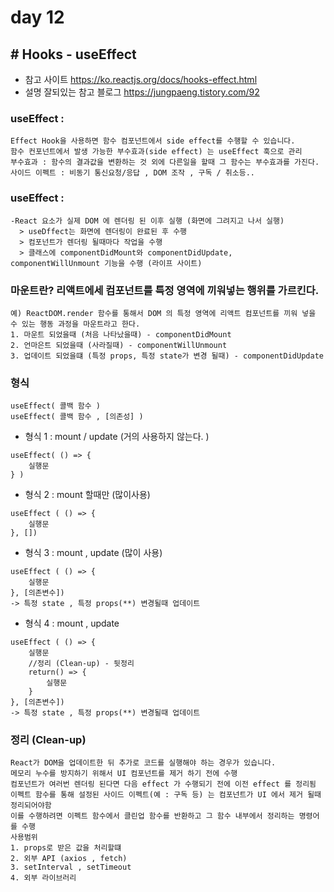# day 12
## # Hooks - useEffect
- 참고 사이트 https://ko.reactjs.org/docs/hooks-effect.html
- 설명 잘되있는 참고 블로그 https://jungpaeng.tistory.com/92
### useEffect :  
```
Effect Hook을 사용하면 함수 컴포넌트에서 side effect를 수행할 수 있습니다.
함수 컨포넌트에서 발생 가능한 부수효과(side effect) 는 useEffect 훅으로 관리
부수효과 : 함수의 결과값을 변환하는 것 외에 다른일을 할때 그 함수는 부수효과를 가진다.
사이드 이펙트 : 비동기 통신요청/응답 , DOM 조작 , 구독 / 취소등..
```
### useEffect : 
```
-React 요소가 실제 DOM 에 렌더링 된 이후 실행 (화면에 그려지고 나서 실행)
  > useDffect는 화면에 렌더링이 완료된 후 수행
  > 컴포넌트가 렌더링 될때마다 작업을 수행
  > 클래스에 componentDidMount와 componentDidUpdate, componentWillUnmount 기능을 수행 (라이프 사이트)
```

### 마운트란? 리액트에세 컴포넌트를 특정 영역에 끼워넣는 행위를 가르킨다.
```
예) ReactDOM.render 함수를 통해서 DOM 의 특정 영역에 리액트 컴포넌트를 끼워 넣을 수 있는 행동 과정을 마운트라고 한다.
1. 마운트 되었을때 (처음 나타났을때) - componentDidMount
2. 언마은트 되었을때 (사라질때) - componentWillUnmount
3. 업데이트 되었을떄 (특정 props, 특정 state가 변경 될때) - componentDidUpdate
```

### 형식
```
useEffect( 콜백 함수 )
useEffect( 콜백 함수 , [의존성] )
```

- 형식 1  : mount / update (거의 사용하지 않는다. )
```
useEffect( () => {
    실행문
} )
```

- 형식 2 : mount 할때만 (많이사용)
```
useEffect ( () => {
    실행문
}, [])
```
- 형식 3 : mount , update (많이 사용)
```
useEffect ( () => {
    실행문
}, [의존변수])
-> 특정 state , 특정 props(**) 변경될때 업데이트
```
- 형식 4 : mount , update
```
useEffect ( () => {
    실행문
    //정리 (Clean-up) - 뒷정리
    return() => {
        실행문
    }
}, [의존변수])
-> 특정 state , 특정 props(**) 변경될때 업데이트
```

### 정리 (Clean-up) 
```
React가 DOM을 업데이트한 뒤 추가로 코드를 실행해야 하는 경우가 있습니다. 
메모리 누수를 방지하기 위해서 UI 컴포넌트를 제거 하기 전에 수행
컴포넌트가 여러번 렌더링 된다면 다음 effect 가 수행되기 전에 이전 effect 를 정리됨
이펙트 함수를 통해 설정된 사이드 이펙트(예 : 구독 등) 는 컴포넌트가 UI 에서 제거 될때 정리되어야함
이를 수행하려면 이펙트 함수에서 클린업 함수를 반환하고 그 함수 내부에서 정리하는 명령어를 수행
사용범위
1. props로 받은 값을 처리할떄
2. 외부 API (axios , fetch)
3. setInterval , setTimeout
4. 외부 라이브러리
```
